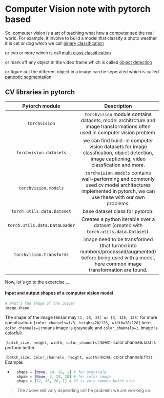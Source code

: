 # Computer Vision note with pytorch based

So, computer vision is a art of teaching what how a computer see the real world. For example, it involve to build a model that classify a photo weather it is cat or dog which we call [binary classification](https://developers.google.com/machine-learning/glossary#binary-classification)

or two or more which is call [multi class classification](https://developers.google.com/machine-learning/glossary#multi-class-classification)

or mark off any object in the video frame which is called [object detection](https://en.wikipedia.org/wiki/Object_detection)

or figure out the different object in a image can be seperated which is called [panoptic segmentation](https://arxiv.org/abs/1801.00868)


## CV libraries in pytorch
| Pytorch module  | Description  |
|:---------------:|:------------:|
| ```torchvision```   | ```torchvision``` module contains datasets, model architrcture and image transformations often used in computer vision problem.  |
| ```torchvision.datasets```  | we can find build-in computer vision datasets for image classfication, object detection, image captioning, video classfication and more.  |
|  ```torchvision.models```  | ```torchvision.models``` contains well-performing and commonly used cv model architectures implemented in pytorch, we can use these with our own problems.  |
|```torch.utils.data.Dataset```  | base dataset class for pytorch.  |
| ```torch.utils.data.DataLoader```  | Creates a python iterable over a dataset (created with ```torch.utils.data.Dataset```).  |
| ```torchvision.transforms``` | image need to be transformed (that turned into numbers/processed/augmented) before being used with a model, here common image transformation are found.|


Now, let's go to the excercise.....
#### Input and output shapes of a computer vision model

```python
# What's the shape of the image?
image.shape
```
The shape of the image tensor may ```[1, 28, 28] or [3, 128, 128]``` for more specification:
```[color_channels=1/3, height=28/128, width=28/128]``` 
here, ```color_channels=1``` means image is grayscale and  ```color_channels=3```, image is colorfull.

```[batch_size, height, width, color_channels](NHWC)``` color channels last is perform better.

```[batch_size, color_channels, height, width](NCHW)``` color channels first
Example:
- ```python 
    shape = [None, 28, 28, 1] # for grayscale
    shpae = [None, 3, 28, 28] # for color image
    shape = [32, 28, 28, 1] # 32 is very common batch size
    ```
> The above will vary depending ont he problelm we are working on.
